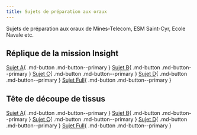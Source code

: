 ```yaml
---
title: Sujets de préparation aux oraux
---
```


[comment]: <> (Page manuelle)


Sujets de préparation aux oraux de Mines-Telecom, ESM Saint-Cyr, Ecole Navale etc.

## Réplique de la mission Insight

[Sujet A](https://github.com/xpessoles/TD_Competences_PDF/raw/main/Exercices_MT/Insight/MT_Insight_01_Geo_SLCI.pdf){ .md-button .md-button--primary }
[Sujet B](https://github.com/xpessoles/TD_Competences_PDF/raw/main/Exercices_MT/Insight/MT_Insight_02_GEO_MCC.pdf){ .md-button .md-button--primary }
[Sujet C](https://github.com/xpessoles/TD_Competences_PDF/raw/main/Exercices_MT/Insight/MT_Insight_03_Stat_Cin.pdf){ .md-button .md-button--primary }
[Sujet D](https://github.com/xpessoles/TD_Competences_PDF/raw/main/Exercices_MT/Insight/MT_Insight_04_Stat_MCC.pdf){ .md-button .md-button--primary }
[Sujet Full](https://github.com/xpessoles/TD_Competences_PDF/raw/main/Exercices_MT/Insight/MT_Insight_full.pdf){ .md-button .md-button--primary }

## Tête de découpe de tissus

[Sujet A](https://github.com/xpessoles/TD_Competences_PDF/raw/main/Exercices_MT/TeteDecoupe/MT_TeteDecoupe_01_SCLI_Codeur.pdf){ .md-button .md-button--primary }
[Sujet B](https://github.com/xpessoles/TD_Competences_PDF/raw/main/Exercices_MT/TeteDecoupe/MT_TeteDecoupe_02_SLCI_Cin.pdf){ .md-button .md-button--primary }
[Sujet C](https://github.com/xpessoles/TD_Competences_PDF/raw/main/Exercices_MT/TeteDecoupe/MT_TeteDecoupe_03_Codeur_Cin.pdf){ .md-button .md-button--primary }
[Sujet D](https://github.com/xpessoles/TD_Competences_PDF/raw/main/Exercices_MT/TeteDecoupe/MT_TeteDecoupe_04_Codeur_TEC.pdf){ .md-button .md-button--primary }
[Sujet Full](https://github.com/xpessoles/TD_Competences_PDF/raw/main/Exercices_MT/TeteDecoupe/MT_Insight_full.pdf){ .md-button .md-button--primary }